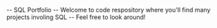 -- SQL Portfolio
-- Welcome to code respository where you'll find many projects involing SQL
-- Feel free to look around!
